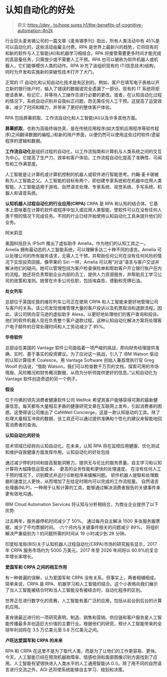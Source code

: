 # 认知自动化的好处

> 原文:[https://dev . to/hope sures h1/the-benefits-of-cognitive-automation-4n2k](https://dev.to/hopesuresh1/the-benefits-of-cognitive-automation-4n2k)

行业巨头麦肯锡公司的一篇文章《麦肯锡季刊》指出，所有人类活动中有 45%是可以自动化的，这些活动由雇主付费。RPA 是世界上最新兴的趋势，它将现有的和新的软件与人工智能(AI)和机器学习相结合。RPA 将接管需要更多时间才能完成的高容量任务，只需很少或不需要人工干预。RPA 也可以被称为软件机器人或机器人，它们能够模仿人类的动作。RPA 补充了该组织现有的 IT(信息技术)结构，同时为开发和实施新的突破性技术打开了大门。

正常的 IT 自动化和认知自动化技术是有区别的。例如，客户在填写电子表格以开立新的银行账户时，输入了错误的数据或完全遗漏了一部分。现有的 IT 系统将拒绝该表单，标记它，并等待人工操作员进行必要的更改。或者，在认知自动化过程的情况下，系统自动识别并自我纠正问题，而无需任何人工干预。这提高了运营效率，减少了时间和精力，并带来了更好的整体客户体验。

RPA 包括屏幕抓取、工作流自动化和人工智能(AI)以及许多其他方面。

**屏幕抓取**，也称为高级终端仿真，是在传统应用程序(如大型机应用程序等软件程序)之间翻译数据的编程。)和新的用户界面，以便仍然可以使用这些过时软件/遗留程序的逻辑和数据。

**工作流自动化**是组织过程的自动化，以工作流指南和计算机与人类系统之间的交互为中心。它提高了生产力、效率和客户体验。工作流程自动化提高了准确性、可闻性和工作满意度。

人工智能是让计算机或计算机控制的机器人或软件进行智能思考。约翰·麦卡锡被称为人工智能之父。人工智能的目标有两个，即创建专家系统和在机器中应用人类智能。人工智能适用于游戏、自然语言处理、专家系统、视觉系统、手写系统、机器人和语音系统。

**认知机器人过程自动化的行业应用(CRPA)**
CRPA 是 RPA 和认知的结合体。它基本上意味着在计算机软件或程序中加入或应用人类智能，使软件可以在没有任何人类干预的情况下完成任务。不同的行业已经开始使用认知自动化工具来提升他们的业务。

阿米莉亚

美国科技巨头 IPSoft 推出了虚拟助手 Amelia，作为他们的认知工具之一。Amelia 拥有最动态的人工智能系统，可以理解多达二十种不同的语言。Amelia 可以处理公司的所有服务请求，无需人工干预，并帮助任何公司在没有任何风险的情况下实现投资回报。像苹果的 Siri 一样，Amelia 可以用“对话”语言与客户交谈并解决他们的疑问。她可以管理包括为客户检查保险单和帮助客户开立银行账户在内的流程。她还将负责帮助企业内部的员工，提供人力资源服务，并帮助员工学习公司的政策和准则。她曾在许多公司任职，包括埃森哲、德勤和壳牌石油。

**处女列车**

总部位于英国伦敦的维珍列车公司正在使用 CRPA 和人工智能来更好地管理公司与客户的关系。该公司发现很难管理大量的客户投诉以及机票取消和退款流程。因此，该公司转向亚马逊的虚拟助手 Alexa，以更好地处理他们的客户查询和投诉。他们的软件机器人现在负责整个客户退款过程。这种认知自动化解决方案将处理客户电子邮件的日常处理时间和人工劳动减少了 85%。

**华帝软件**

总部设在美国的 Vantage 软件公司面临着一项严峻的挑战，即向财务经理提供准确、实时、基于事实的投资建议。为了应对这一挑战，引入了 IBM Watson 驱动的认知计算技术 Coalesce。用 Vantage Software 创始人兼首席执行官 Greg Woolf 的话说，“借助 Watson，我们可以检查数千万页的文档，探索可用的市场情报、风险概况和财务概况数据，从而为分析师提供更好的信息。”认知自动化为 Vantage 软件创造奇迹的另一个例子。

**假设**

位于丹佛的领先消费者健康软件公司 Welltok 希望其客户能够获得可靠的最新健康信息。每天都有大量相互矛盾的健康研究文章在互联网上发布，引起消费者的困惑。这使得该公司推出了 CaféWell Concierge，这是一款认知驱动的工具。除了处理大量相互冲突的数据，该工具还可以通过提供准确和个性化的建议来智能地回答消费者的查询。

**认知自动化的好处**

技术领域已经转向认知自动化。在未来，认知 RPA 将在监控应用健康、优化测试和维护自我健康方面发挥作用。认知自动化的好处包括

通过减少停机时间和提高智能洞察力，提供无与伦比的服务质量。自主学习和认知计算将大幅降低运营成本。
·更高的业务性能和更快的处理速度。
在没有任何人工干预的情况下，识别模式并运行诊断程序来缓解问题。
软件机器人提取和处理数据的速度比人更快，从而增加了在给定时限内可以完成的工作流程量。
自然语言处理器(NLP)，一种用于认知计算的工具，能够通过解决消费者报告的关键事件来更有效地沟通。

IBM Cloud Automation Services 将认知与分析相结合，为商业企业提供了以下优势:

过去两年，服务器停机时间减少了 50%。
通过每月自主解决 1500 多张服务器票据，减少了平均票据时间。
·六个月内与关键事件相关的问题减少 89%。
将组织解决严重级别为 1 的问题所需的时间从 19 小时减少到 28 分钟。

印度标准局(BIS)关于认知机器人过程自动化(CRPA)市场的研究报告显示，2017 年 CRPA 服务市场约为 5000 万美元，2017 年至 2026 年间将以 60.9%的复合年增长率增长。

**爱国军和 CRPA 之间的相互作用**

有一种普遍的误解，认为爱国军和 CRPA 没有关系，但事实上，两者相辅相成。简单来说，CRPA 是 RPA、机器学习和人工智能的结合。这个小表格向我们展示了当人工智能被结合时和当人工智能没有被结合时，自动化程序的区别。

世界正在进行数字化的竞赛。人工智能有着广泛的应用，包括从前台到后台的计算机应用。

麦肯锡最近进行的一项研究表明，制造、销售和营销、供应链和客户服务是人工智能传播最多并创造巨大价值的主要行业。根据他们的研究，预计人工智能带来的全球年利润将在 3.5 万亿美元至 5.8 万亿美元之间。

**卢旺达爱国军和 CRPA 的未来**

RPA 和 CRPA 在这里不是为了取代人类，而是为了让他们的工作更容易、更快。今天，人工智能已经在预测机器故障率、情感检测和面部图像识别方面找到了应用。人工智能有望很快进入人类水平的人工通用智能(A.G.I)。除了用不同的自然语言进行交流之外，AGI 还将使系统能够自主学习、规划和决策。
